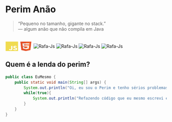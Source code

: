   # Perim Anão

> “Pequeno no tamanho, gigante no stack.”  
> — algum anão que não compila em Java

<div style="display: inline_block"><br>
  <img align="center" alt="Rafa-Js" height="30" width="40" src="https://raw.githubusercontent.com/devicons/devicon/master/icons/javascript/javascript-plain.svg">
  <img align="center" alt="Rafa-HTML" height="30" width="40" src="https://raw.githubusercontent.com/devicons/devicon/master/icons/html5/html5-original.svg">
  <img align="center" alt="Rafa-Js" height="30" width="40" src="https://preview.redd.it/cius2rsy7jve1.jpeg?auto=webp&s=87e94c83910e55ba8613f4b61de4c1fe45ba363b">
  <img align="center" alt="Rafa-Js" height="30" width="40" src="https://upload.wikimedia.org/wikipedia/commons/thumb/0/05/Flag_of_Brazil.svg/960px-Flag_of_Brazil.svg.png">
  <img align="center" alt="Rafa-Js" height="30" width="40" src="https://encrypted-tbn0.gstatic.com/images?q=tbn:ANd9GcScFrsexW8pOnKZMF7fU6omEKfVlk7zUVBSfrGQj7jsFBzN-XI4Haq8RyYuDFP0AO_RzA8&usqp=CAU">
  <img align="center" alt="Rafa-Js" height="30" width="40" src="https://logospng.org/wp-content/uploads/java.png">


## Quem é a lenda do perim?

```java
public class EuMesmo {
    public static void main(String[] args) {
        System.out.println("Oi, eu sou o Perim e tenho sérios problemas com Java");
        while(true){
            System.out.println("Refazendo código que eu mesmo escrevi errado ontem.");
        }
    }
}
